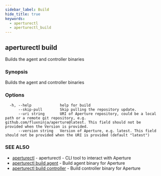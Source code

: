 ```yaml
---
sidebar_label: Build
hide_title: true
keywords:
  - aperturectl
  - aperturectl_build
---
```


## aperturectl build

Builds the agent and controller binaries

### Synopsis

Builds the agent and controller binaries

### Options

```
  -h, --help             help for build
      --skip-pull        Skip pulling the repository update.
      --uri string       URI of Aperture repository, could be a local path or a remote git repository, e.g. github.com/fluxninja/aperture@latest. This field should not be provided when the Version is provided.
      --version string   Version of Aperture, e.g. latest. This field should not be provided when the URI is provided (default "latest")
```

### SEE ALSO

- [aperturectl](/reference/aperturectl/aperturectl.md) - aperturectl - CLI tool
  to interact with Aperture
- [aperturectl build agent](/reference/aperturectl/build/agent/agent.md) - Build
  agent binary for Aperture
- [aperturectl build controller](/reference/aperturectl/build/controller/controller.md) -
  Build controller binary for Aperture
